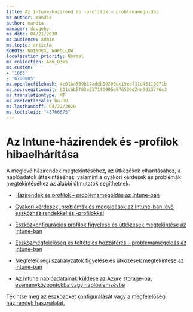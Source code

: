 ```yaml
---
title: Az Intune-házirend és -profilok – problémamegoldás
ms.author: mandia
author: mandia
manager: dougeby
ms.date: 04/21/2020
ms.audience: Admin
ms.topic: article
ROBOTS: NOINDEX, NOFOLLOW
localization_priority: Normal
ms.collection: Adm_O365
ms.custom:
- "1063"
- "6700005"
ms.openlocfilehash: 4c01baf99b17addb50209be19edf11d45116071b
ms.sourcegitcommit: 631cbb5f03e5371f0995e976536d24e9d13746c3
ms.translationtype: MT
ms.contentlocale: hu-HU
ms.lasthandoff: 04/22/2020
ms.locfileid: "43766675"
---
```

# <a name="troubleshooting-intune-policy-and-profiles"></a>Az Intune-házirendek és -profilok hibaelhárítása

A meglévő házirendek megtekintéséhez, az ütközések elhárításához, a naplóadatok áttekintéséhez, valamint a gyakori kérdések és problémák megtekintéséhez az alábbi útmutatók segíthetnek.

- [Házirendek és profilok – problémamegoldás az Intune-ban](https://docs.microsoft.com/intune/troubleshoot-policies-in-microsoft-intune)

- [Gyakori kérdések, problémák és megoldások az Intune-ban lévő eszközházirendekkel és -profilokkal](https://docs.microsoft.com/intune/device-profile-troubleshoot)

- [Eszközkonfigurációs profilok figyelése és ütközések megtekintése az Intune-ban](https://docs.microsoft.com/intune/device-profile-monitor)

- [Eszközmegfelelőség és feltételes hozzáférés – problémamegoldás az Intune-ban](https://docs.microsoft.com/intune/troubleshoot-conditional-access)

- [Megfelelőségi szabályzatok figyelése és ütközések megtekintése az Intune-ban](https://docs.microsoft.com/intune/compliance-policy-monitor)

- [Az Intune naplóadatainak küldése az Azure storage-ba, eseményközpontokba vagy naplóelemzésbe](https://docs.microsoft.com/intune/review-logs-using-azure-monitor)

Tekintse meg az [eszközöket konfigurálását](https://docs.microsoft.com/intune/device-profiles) vagy [a megfelelőségi házirendek használatát.](https://docs.microsoft.com/intune/device-compliance-get-started)